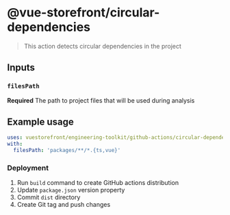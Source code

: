 # @vue-storefront/circular-dependencies

> This action detects circular dependencies in the project

## Inputs

### `filesPath`

**Required** The path to project files that will be used during analysis

## Example usage

```yaml
uses: vuestorefront/engineering-toolkit/github-actions/circular-dependencies@main
with:
  filesPath: 'packages/**/*.{ts,vue}'
```

### Deployment

1. Run `build` command to create GitHub actions distribution
2. Update `package.json` version property
3. Commit `dist` directory
4. Create Git tag and push changes